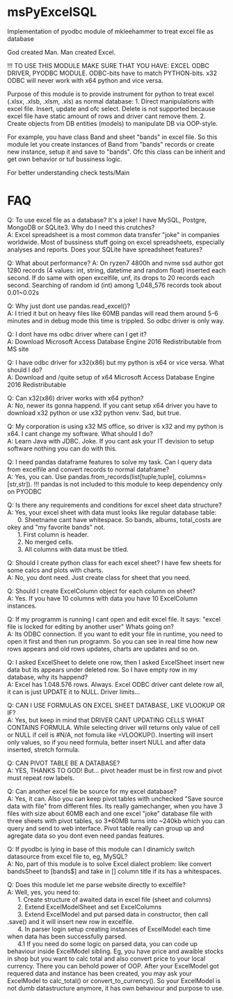 # msPyExcelSQL
Implementation of pyodbc module of mkleehammer to treat excel file as database

God created Man. Man created Excel.

!!! TO USE THIS MODULE MAKE SURE THAT YOU HAVE: EXCEL ODBC DRIVER, PYODBC MODULE. ODBC-bits have to match PYTHON-bits. x32 ODBC will never work with x64 python and vice versa.

Purpose of this module is to provide instrument for python to treat excel (.xlsx, .xlsb, .xlsm, .xls) as normal database:
    1. Direct manipulations with excel file. Insert, update and ofc select. Delete is not supported because excel file have static amount of rows and driver cant remove them.
    2. Create objects from DB entities (models) to manipulate DB via OOP-style.

For example, you have class Band and sheet "bands" in excel file. So this module let you create instances of Band from "bands" records or create new instance, setup it and save to "bands". Ofc this class can be inherit and get own behavior or tuf bussiness logic.

For better understanding check tests/Main


# FAQ
Q: To use excel file as a database? It's a joke! I have MySQL, Postgre, MongoDB or SQLite3. Why do I need this crutches?<br>
A: Excel spreadsheet is a most common data transfer "joke" in companies worldwide. Most of bussiness stuff going on excel spreadsheets, especially analyses and reports.
Does your SQLite have spreadsheet features?

Q: What about performance?
A: On ryzen7 4800h and nvme ssd author got 1280 records (4 values: int, string, datetime and random float) inserted each second. If do same with open excelfile, unf, its drops to 20 records each second. Searching of random id (int) among 1_048_576 records took about 0.01~0.02s

Q: Why just dont use pandas.read_excel()?<br>
A: I tried it but on heavy files like 60MB pandas will read them around 5-6 minutes and in debug mode this time is trippled. So odbc driver is only way.

Q: I dont have ms odbc driver where can I get it?<br>
A: Download Microsoft Access Database Engine 2016 Redistributable from MS site

Q: I have odbc driver for x32(x86) but my python is x64 or vice versa. What should I do?<br>
A: Download and /quite setup of x64 Microsoft Access Database Engine 2016 Redistributable

Q: Can x32(x86) driver works with x64 python?<br>
A: No, newer its gonna happend. If you cant setup x64 driver you have to download x32 python or use x32 python venv. Sad, but true.

Q: My corporation is using x32 MS office, so driver is x32 and my python is x64. I cant change my software. What should I do?<br>
A: Learn Java with JDBC. Joke. If you cant ask your IT devision to setup software nothing you can do with this.

Q: I need pandas dataframe features to solve my task. Can I query data from excelfile and convert records to normal dataframe?<br>
A: Yes, you can. Use pandas.from_records(list[tuple,tuple], columns=[str,str]).
!!! pandas is not included to this module to keep dependency only on PYODBC

Q: Is there any requirements and conditions for excel sheet data structure?<br>
A: Yes, your excel sheet with data must looks like regular database table:<br>
&nbsp;&nbsp;&nbsp;&nbsp;&nbsp;&nbsp;0. Sheetname cant have whitespace. So bands, albums, total_costs are okey and "my favorite bands" not.<br>
&nbsp;&nbsp;&nbsp;&nbsp;&nbsp;&nbsp;1. First column is header.<br>
&nbsp;&nbsp;&nbsp;&nbsp;&nbsp;&nbsp;2. No merged cells.<br>
&nbsp;&nbsp;&nbsp;&nbsp;&nbsp;&nbsp;3. All columns with data must be titled.<br>

Q: Should I create python class for each excel sheet? I have few sheets for some calcs and plots with charts.<br>
A: No, you dont need. Just create class for sheet that you need.

Q: Should I create ExcelColumn object for each column on sheet?<br>
A: Yes. If you have 10 columns with data you have 10 ExcelColumn instances.

Q: If my programm is running I cant open and edit excel file. It says: "excel file is locked for editing by another user" Whats going on?<br>
A: Its ODBC connection. If you want to edit your file in runtime, you need to open it first and then run programm. So you can see in real time how new rows appears and old rows updates, charts are updates and so on.

Q: I asked ExcelSheet to delete one row, then I asked ExcelSheet insert new data but its appears under deleted row. So I have empty row in my database, why its happend?<br>
A: Excel has 1.048.576 rows. Always. Excel ODBC driver cant delete row all, it can is just UPDATE it to NULL. Driver limits...

Q: CAN I USE FORMULAS ON EXCEL SHEET DATABASE, LIKE VLOOKUP OR IF?<br>
A: Yes, but keep in mind that DRIVER CANT UPDATING CELLS WHAT CONTAINS FORMULA. While selecting driver will returns only value of cell or NULL if cell is #N/A, not fomula like =VLOOKUP(). Inserting will insert only values, so if you need formula, better insert NULL and after data inserted, stretch formula.

Q: CAN PIVOT TABLE BE A DATABASE?<br>
A: YES, THANKS TO GOD! But... pivot header must be in first row and pivot must repeat row labels.

Q: Can another excel file be source for my excel database?<br>
A: Yes, it can. Also you can keep pivot tables with unchecked "Save source data with file" from different files. Its really gamechanger, when you have 3 files with size about 60MB each and one excel "joke" database file with three sheets with pivot tables, so 3*60MB turns into ~240kb which you can query and send to web interface.
Pivot table really can group up and agregate data so you dont even need pandas features.

Q: If pyodbc is lying in base of this module can I dinamicly switch datasource from excel file to, eg, MySQL?<br>
A: No, part of this module is to solve Excel dialect problem: like convert bandsSheet to [bands$] and take in [] column title if its has a whitespaces.

Q: Does this module let me parse website directly to excelfile?<br>
A: Well, yes, you need to:<br>
&nbsp;&nbsp;&nbsp;&nbsp;&nbsp;&nbsp;1. Create structure of awaited data in excel file (sheet and columns)<br>
&nbsp;&nbsp;&nbsp;&nbsp;&nbsp;&nbsp;2. Extend ExcelModelSheet and set ExcelColumns<br>
&nbsp;&nbsp;&nbsp;&nbsp;&nbsp;&nbsp;3. Extend ExcelModel and put parsed data in constructor, then call .save() and it will insert new row in excelfile.<br>
&nbsp;&nbsp;&nbsp;&nbsp;&nbsp;&nbsp;4. In parser login setup creating instances of ExcelModel each time when data has been successfully parsed.<br>
&nbsp;&nbsp;&nbsp;&nbsp;&nbsp;&nbsp;4.1 If you need do some logic on parsed data, you can code up behaviour inside ExcelModel sibling. Eg, you have price and awaible stocks in shop but you want to calc total and also convert price to your local currency. There you can behold power of OOP. After your ExcelModel got requered data and instance has been created, you may ask your ExcelModel to calc_total() or convert_to_currency(). So your ExcelModel is not dumb datastructure anymore, it has own behaviour and purpose to use.
